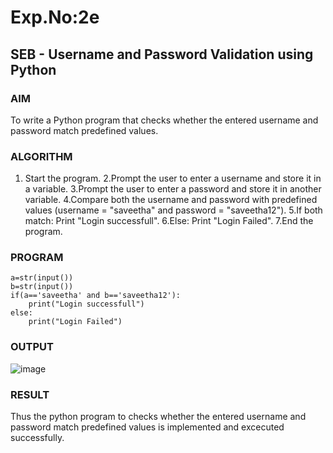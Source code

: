 # Exp.No:2e  
## SEB - Username and Password Validation using Python

### AIM  
To write a Python program that checks whether the entered username and password match predefined values.


### ALGORITHM

1. Start the program.
2.Prompt the user to enter a username and store it in a variable.
3.Prompt the user to enter a password and store it in another variable.
4.Compare both the username and password with predefined values (username = "saveetha" and password = "saveetha12").
5.If both match:
Print "Login successfull".
6.Else:
Print "Login Failed".
7.End the program.


### PROGRAM

```
a=str(input())
b=str(input())
if(a=='saveetha' and b=='saveetha12'):
    print("Login successfull")
else:
    print("Login Failed")
```
### OUTPUT
![image](https://github.com/user-attachments/assets/48cea1b4-ec01-45f5-8134-13151d4036d0)


### RESULT
Thus the python program to checks whether the entered username and password match predefined values is implemented and excecuted successfully.

